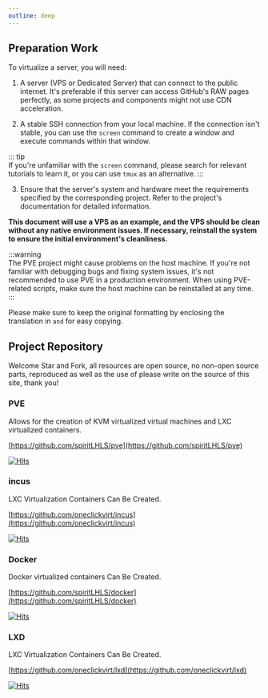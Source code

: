 ```yaml
---
outline: deep
---
```


## Preparation Work  

To virtualize a server, you will need:

1. A server (VPS or Dedicated Server) that can connect to the public internet. It's preferable if this server can access GitHub's RAW pages perfectly, as some projects and components might not use CDN acceleration.

2. A stable SSH connection from your local machine. If the connection isn't stable, you can use the ```screen``` command to create a window and execute commands within that window.

::: tip  
If you're unfamiliar with the ```screen``` command, please search for relevant tutorials to learn it, or you can use ```tmux``` as an alternative.
:::

3. Ensure that the server's system and hardware meet the requirements specified by the corresponding project. Refer to the project's documentation for detailed information.

**This document will use a VPS as an example, and the VPS should be clean without any native environment issues. If necessary, reinstall the system to ensure the initial environment's cleanliness.**

:::warning  
The PVE project might cause problems on the host machine. If you're not familiar with debugging bugs and fixing system issues, it's not recommended to use PVE in a production environment. When using PVE-related scripts, make sure the host machine can be reinstalled at any time.
:::

Please make sure to keep the original formatting by enclosing the translation in ``` and ``` for easy copying.

## Project Repository

Welcome Star and Fork, all resources are open source, no non-open source parts, reproduced as well as the use of please write on the source of this site, thank you!

### PVE

Allows for the creation of KVM virtualized virtual machines and LXC virtualized containers.

[https://github.com/spiritLHLS/pve](https://github.com/spiritLHLS/pve)

[![Hits](https://hits.seeyoufarm.com/api/count/incr/badge.svg?url=https%3A%2F%2Fgithub.com%2FspiritLHLS%2Fpve&count_bg=%2379C83D&title_bg=%23555555&icon=&icon_color=%23E7E7E7&title=hits&edge_flat=false)](https://hits.seeyoufarm.com)

### incus

LXC Virtualization Containers Can Be Created.

[https://github.com/oneclickvirt/incus](https://github.com/oneclickvirt/incus)

[![Hits](https://hits.seeyoufarm.com/api/count/incr/badge.svg?url=https%3A%2F%2Fgithub.com%2Foneclickvirt%2Fincus&count_bg=%2379C83D&title_bg=%23555555&icon=&icon_color=%23E7E7E7&title=hits&edge_flat=false)](https://hits.seeyoufarm.com)


### Docker

Docker virtualized containers Can Be Created.

[https://github.com/spiritLHLS/docker](https://github.com/spiritLHLS/docker)

[![Hits](https://hits.seeyoufarm.com/api/count/incr/badge.svg?url=https%3A%2F%2Fgithub.com%2FspiritLHLS%2Fdocker&count_bg=%2379C83D&title_bg=%23555555&icon=&icon_color=%23E7E7E7&title=hits&edge_flat=false)](https://hits.seeyoufarm.com)

### LXD

LXC Virtualization Containers Can Be Created.

[https://github.com/oneclickvirt/lxd](https://github.com/oneclickvirt/lxd)

[![Hits](https://hits.seeyoufarm.com/api/count/incr/badge.svg?url=https%3A%2F%2Fgithub.com%2FspiritLHLS%2Flxd&count_bg=%2379C83D&title_bg=%23555555&icon=&icon_color=%23E7E7E7&title=hits&edge_flat=false)](https://hits.seeyoufarm.com)

<br/>
<br/>
